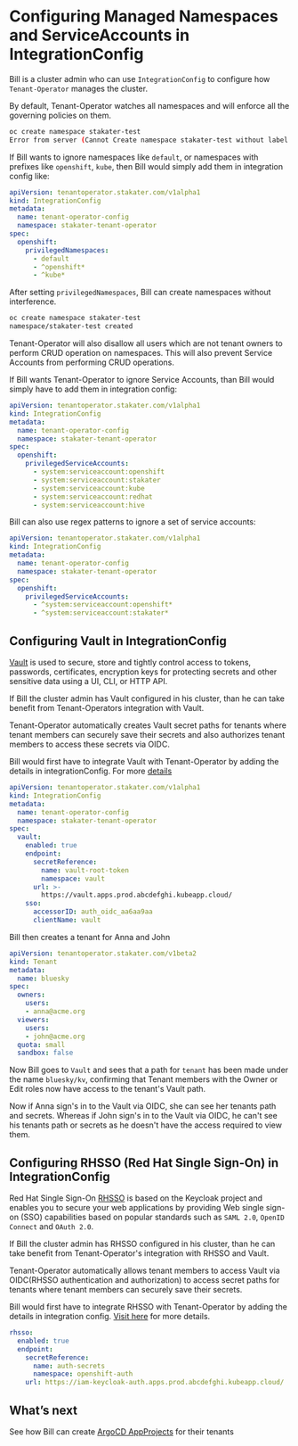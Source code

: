 # Configuring Managed Namespaces and ServiceAccounts in IntegrationConfig

Bill is a cluster admin who can use `IntegrationConfig` to configure how `Tenant-Operator` manages the cluster.

By default, Tenant-Operator watches all namespaces and will enforce all the governing policies on them.

```bash
oc create namespace stakater-test
Error from server (Cannot Create namespace stakater-test without label stakater.com/tenant. User: Bill): admission webhook "vnamespace.kb.io" denied the request: Cannot CREATE namespace stakater-test without label stakater.com/tenant. User: Bill
```

If Bill wants to ignore namespaces like `default`, or namespaces with prefixes like `openshift`, `kube`, then Bill would simply add them in integration config like:

```yaml
apiVersion: tenantoperator.stakater.com/v1alpha1
kind: IntegrationConfig
metadata:
  name: tenant-operator-config
  namespace: stakater-tenant-operator
spec:
  openshift:
    privilegedNamespaces:
      - default
      - ^openshift*
      - ^kube*
```

After setting `privilegedNamespaces`, Bill can create namespaces without interference.

```bash
oc create namespace stakater-test
namespace/stakater-test created
```

Tenant-Operator will also disallow all users which are not tenant owners to perform CRUD operation on namespaces. This will also prevent Service Accounts from performing CRUD operations.

If Bill wants Tenant-Operator to ignore Service Accounts, than Bill would simply have to add them in integration config:

```yaml
apiVersion: tenantoperator.stakater.com/v1alpha1
kind: IntegrationConfig
metadata:
  name: tenant-operator-config
  namespace: stakater-tenant-operator
spec:
  openshift:
    privilegedServiceAccounts:
      - system:serviceaccount:openshift
      - system:serviceaccount:stakater
      - system:serviceaccount:kube
      - system:serviceaccount:redhat
      - system:serviceaccount:hive
```

Bill can also use regex patterns to ignore a set of service accounts:

```yaml
apiVersion: tenantoperator.stakater.com/v1alpha1
kind: IntegrationConfig
metadata:
  name: tenant-operator-config
  namespace: stakater-tenant-operator
spec:
  openshift:
    privilegedServiceAccounts:
      - ^system:serviceaccount:openshift*
      - ^system:serviceaccount:stakater*
```

## Configuring Vault in IntegrationConfig

[Vault](https://www.vaultproject.io/) is used to secure, store and tightly control access to tokens, passwords, certificates, encryption keys for protecting secrets and other sensitive data using a UI, CLI, or HTTP API.

If Bill the cluster admin has Vault configured in his cluster, than he can take benefit from Tenant-Operators integration with Vault.

Tenant-Operator automatically creates Vault secret paths for tenants where tenant members can securely save their secrets and also authorizes tenant members to access these secrets via OIDC.

Bill would first have to integrate Vault with Tenant-Operator by adding the details in integrationConfig. For more [details](../integration-config.html#vault)

```yaml
apiVersion: tenantoperator.stakater.com/v1alpha1
kind: IntegrationConfig
metadata:
  name: tenant-operator-config
  namespace: stakater-tenant-operator
spec:
  vault:
    enabled: true
    endpoint:
      secretReference:
        name: vault-root-token
        namespace: vault
      url: >-
        https://vault.apps.prod.abcdefghi.kubeapp.cloud/
    sso:
      accessorID: auth_oidc_aa6aa9aa
      clientName: vault
```

Bill then creates a tenant for Anna and John

```yaml
apiVersion: tenantoperator.stakater.com/v1beta2
kind: Tenant
metadata:
  name: bluesky
spec:
  owners:
    users:
    - anna@acme.org
  viewers:
    users:
    - john@acme.org
  quota: small
  sandbox: false
```

Now Bill goes to `Vault` and sees that a path for `tenant` has been made under the name `bluesky/kv`, confirming that Tenant members with the Owner or Edit roles now have access to the tenant's Vault path.

Now if Anna sign's in to the Vault via OIDC, she can see her tenants path and secrets. Whereas if John sign's in to the Vault via OIDC, he can't see his tenants path or secrets as he doesn't have the access required to view them.

## Configuring RHSSO (Red Hat Single Sign-On) in IntegrationConfig

Red Hat Single Sign-On [RHSSO](https://access.redhat.com/products/red-hat-single-sign-on) is based on the Keycloak project and enables you to secure your web applications by providing Web single sign-on (SSO) capabilities based on popular standards such as `SAML 2.0`, `OpenID Connect` and `OAuth 2.0`.

If Bill the cluster admin has RHSSO configured in his cluster, than he can take benefit from Tenant-Operator's integration with RHSSO and Vault.

Tenant-Operator automatically allows tenant members to access Vault via OIDC(RHSSO authentication and authorization) to access secret paths for tenants where tenant members can securely save their secrets.

Bill would first have to integrate RHSSO with Tenant-Operator by adding the details in integration config. [Visit here](../integration-config.html#rhsso-red-hat-single-sign-on) for more details.

```yaml
rhsso:
  enabled: true
  endpoint:
    secretReference:
      name: auth-secrets
      namespace: openshift-auth
    url: https://iam-keycloak-auth.apps.prod.abcdefghi.kubeapp.cloud/
```

## What’s next

See how Bill can create [ArgoCD AppProjects](./argocd.html) for their tenants
